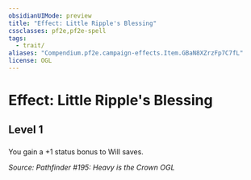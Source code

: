 ```yaml
---
obsidianUIMode: preview
title: "Effect: Little Ripple's Blessing"
cssclasses: pf2e,pf2e-spell
tags:
  - trait/
aliases: "Compendium.pf2e.campaign-effects.Item.GBaN8XZrzFp7C7fL"
license: OGL
---
```

# Effect: Little Ripple's Blessing
## Level 1
### 






You gain a +1 status bonus to Will saves.

*Source: Pathfinder #195: Heavy is the Crown*
*OGL*